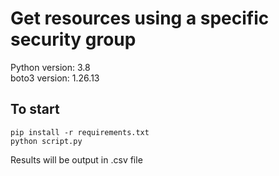 # Get resources using a specific security group

Python version: 3.8  
boto3 version: 1.26.13

## To start

```
pip install -r requirements.txt
python script.py
```

Results will be output in .csv file
